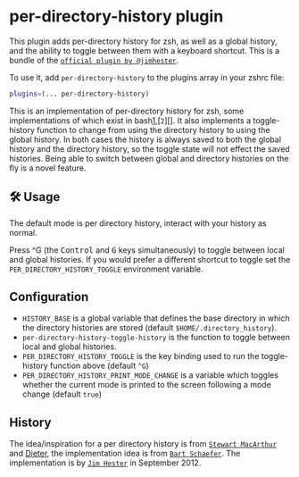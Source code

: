 # per-directory-history plugin

This plugin adds per-directory history for zsh, as well as a global history, and
the ability to toggle between them with a keyboard shortcut. This is a bundle of
the [`official plugin by @jimhester`][5].

To use it, add `per-directory-history` to the plugins array in your zshrc file:

```zsh
plugins=(... per-directory-history)
```

This is an implementation of per-directory history for zsh, some implementations
of which exist in bash[1][],[`2`][]. It also implements a toggle-history function
to change from using the directory history to using the global history. In both
cases the history is always saved to both the global history and the directory
history, so the toggle state will not effect the saved histories. Being able to
switch between global and directory histories on the fly is a novel feature.

## 🛠️ Usage

The default mode is per directory history, interact with your history as normal.

Press ^G (the <kbd>Control</kbd> and <kbd>G</kbd> keys simultaneously) to toggle
between local and global histories. If you would prefer a different shortcut to
toggle set the `PER_DIRECTORY_HISTORY_TOGGLE` environment variable.

## Configuration

-   `HISTORY_BASE` is a global variable that defines the base directory in which
    the directory histories are stored (default `$HOME/.directory_history`).
-   `per-directory-history-toggle-history` is the function to toggle between
    local and global histories.
-   `PER_DIRECTORY_HISTORY_TOGGLE` is the key binding used to run the
    toggle-history function above (default `^G`)
-   `PER_DIRECTORY_HISTORY_PRINT_MODE_CHANGE` is a variable which toggles
    whether the current mode is printed to the screen following a mode change
    (default `true`)

## History

The idea/inspiration for a per directory history is from [`Stewart MacArthur`][1]
and [Dieter][2], the implementation idea is from [`Bart Schaefer`][3]. The
implementation is by [`Jim Hester`][4] in September 2012.

[1]: HTTP://www.compbiome.com/2010/07/bash-per-directory-bash-history.html
[2]: HTTP://dieter.plaetinck.be/per_directory_bash
[3]: HTTPS://www.zsh.org/mla/users/1997/msg00226.html
[4]: HTTPS://jimhester.com
[5]: HTTPS://github.com/jimhester/per-directory-history

